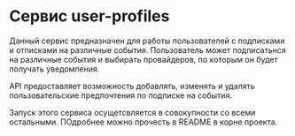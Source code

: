 # Сервис user-profiles

Данный сервис предназначен для работы пользователей с подписками и отписками на различные события.
Пользователь может подписатьнся на различные события и выбирать провайдеров, по которым он будет получать уведомления.

API предоставляет возможность добавлять, изменять и удалять пользовательские предпочтения по подписке на события.

Запуск этого сервиса осущетсвляется в совокупности со всеми остальными. ПОдробнее можно прочесть в README в корне проекта.
